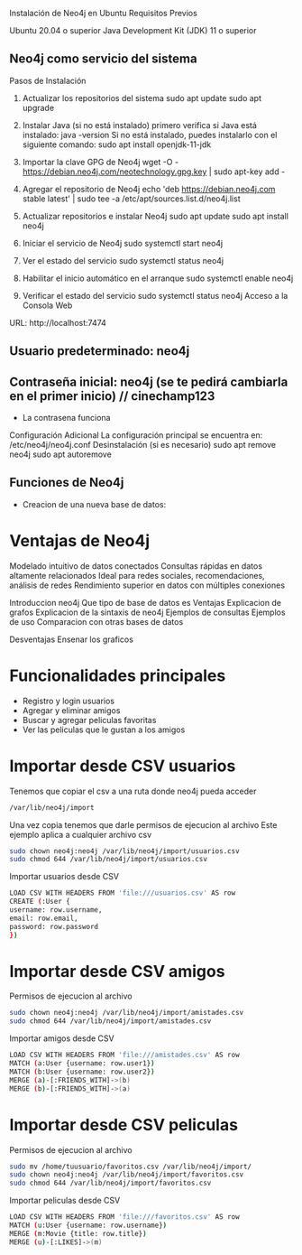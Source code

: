 Instalación de Neo4j en Ubuntu
Requisitos Previos

Ubuntu 20.04 o superior
Java Development Kit (JDK) 11 o superior

## Neo4j como servicio del sistema

Pasos de Instalación

1. Actualizar los repositorios del sistema
   sudo apt update
   sudo apt upgrade

2. Instalar Java (si no está instalado)
   primero verifica si Java está instalado:
   java -version
   Si no está instalado, puedes instalarlo con el siguiente comando:
   sudo apt install openjdk-11-jdk

3. Importar la clave GPG de Neo4j
   wget -O - https://debian.neo4j.com/neotechnology.gpg.key | sudo apt-key add -

4. Agregar el repositorio de Neo4j
   echo 'deb https://debian.neo4j.com stable latest' | sudo tee -a /etc/apt/sources.list.d/neo4j.list

5. Actualizar repositorios e instalar Neo4j
   sudo apt update
   sudo apt install neo4j

6. Iniciar el servicio de Neo4j
   sudo systemctl start neo4j

7. Ver el estado del servicio
   sudo systemctl status neo4j

8. Habilitar el inicio automático en el arranque
   sudo systemctl enable neo4j

9. Verificar el estado del servicio
   sudo systemctl status neo4j
   Acceso a la Consola Web

URL: http://localhost:7474

## Usuario predeterminado: neo4j

## Contraseña inicial: neo4j (se te pedirá cambiarla en el primer inicio) // cinechamp123

- La contrasena funciona

Configuración Adicional
La configuración principal se encuentra en:
/etc/neo4j/neo4j.conf
Desinstalación (si es necesario)
sudo apt remove neo4j
sudo apt autoremove

## Funciones de Neo4j

- Creacion de una nueva base de datos:

# Ventajas de Neo4j

Modelado intuitivo de datos conectados
Consultas rápidas en datos altamente relacionados
Ideal para redes sociales, recomendaciones, análisis de redes
Rendimiento superior en datos con múltiples conexiones

Introduccion neo4j
Que tipo de base de datos es
Ventajas
Explicacion de grafos
Explicacion de la sintaxis de neo4j
Ejemplos de consultas
Ejemplos de uso
Comparacion con otras bases de datos

Desventajas
Ensenar los graficos

# Funcionalidades principales

- Registro y login usuarios
- Agregar y eliminar amigos
- Buscar y agregar peliculas favoritas
- Ver las peliculas que le gustan a los amigos

# Importar desde CSV usuarios

Tenemos que copiar el csv a una ruta donde neo4j pueda acceder

```bash
/var/lib/neo4j/import
```

Una vez copia tenemos que darle permisos de ejecucion al archivo
Este ejemplo aplica a cualquier archivo csv

```bash
sudo chown neo4j:neo4j /var/lib/neo4j/import/usuarios.csv
sudo chmod 644 /var/lib/neo4j/import/usuarios.csv
```

Importar usuarios desde CSV

```bash
LOAD CSV WITH HEADERS FROM 'file:///usuarios.csv' AS row
CREATE (:User {
username: row.username,
email: row.email,
password: row.password
})
```

# Importar desde CSV amigos

Permisos de ejecucion al archivo

```bash
sudo chown neo4j:neo4j /var/lib/neo4j/import/amistades.csv
sudo chmod 644 /var/lib/neo4j/import/amistades.csv
```

Importar amigos desde CSV

```bash
LOAD CSV WITH HEADERS FROM 'file:///amistades.csv' AS row
MATCH (a:User {username: row.user1})
MATCH (b:User {username: row.user2})
MERGE (a)-[:FRIENDS_WITH]->(b)
MERGE (b)-[:FRIENDS_WITH]->(a)

```

# Importar desde CSV peliculas

Permisos de ejecucion al archivo

```bash
sudo mv /home/tuusuario/favoritos.csv /var/lib/neo4j/import/
sudo chown neo4j:neo4j /var/lib/neo4j/import/favoritos.csv
sudo chmod 644 /var/lib/neo4j/import/favoritos.csv
```

Importar peliculas desde CSV

```bash
LOAD CSV WITH HEADERS FROM 'file:///favoritos.csv' AS row
MATCH (u:User {username: row.username})
MERGE (m:Movie {title: row.title})
MERGE (u)-[:LIKES]->(m)
```
